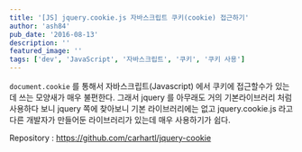 ```yaml
---
title: '[JS] jquery.cookie.js 자바스크립트 쿠키(cookie) 접근하기'
author: 'ash84'
pub_date: '2016-08-13'
description: ''
featured_image: ''
tags: ['dev', 'JavaScript', '자바스크립트', '쿠키', '쿠키 사용']
---
```



`document.cookie` 를 통해서 자바스크립트(Javascript) 에서 쿠키에 접근할수가 있는데 쓰는 모양새가 매우 불편한다. 그래서 jquery 를 아무래도 거의 기본라이브러리 처럼 사용하다 보니 jquery 쪽에 찾아보니 기본 라이브러리에는 없고 jquery.cookie.js 라고 다른 개발자가 만들어둔 라이브러리가 있는데 매우 사용하기가 쉽다.  


Repository : https://github.com/carhartl/jquery-cookie

<script src="https://gist.github.com/AhnSeongHyun/8cec6d9fa899797ac5c1.js"></script>



